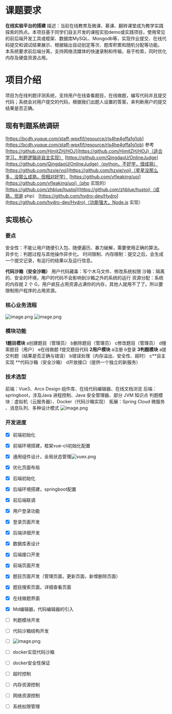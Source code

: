 # 课题要求
**在线实验平台的搭建**
描述：当前在线教育及微课、慕课、翻转课堂成为教学实践探索的热点。本项目基于同学们自主开发的课程实验demo或实践项目，使用常见的前后端开发工具或框架、数据库MySQL、Mongodb等，实现作业提交、在线代码提交和调试结果展示、根据输出自动划定等次、题库积累和随机分配等功能。
本系统要求前后端分离，支持网络流媒体的快速录制和传输，易于检索，同时优化内存及硬盘资源占用。
# 项目介绍
项目为在线判题评测系统，支持用户在线查看题目，在线做题，编写代码并且提交代码；系统会对用户提交的代码，根据我们出题人设置的答案，来判断用户的提交结果是否正确。
## 现有判题系统调研
[https://bcdh.yuque.com/staff-wpxfif/resource/rls4he4gffa1g1ob](https://bcdh.yuque.com/staff-wpxfif/resource/rls4he4gffa1g1ob) 参考
[https://github.com/HimitZH/HOJ](https://github.com/HimitZH/HOJ)（适合学习，判题逻辑非自主实现）
[https://github.com/QingdaoU/OnlineJudge](https://github.com/QingdaoU/OnlineJudge)（python，不好学，很成熟）
[https://github.com/hzxie/voj](https://github.com/hzxie/voj)（星星没那么多，没那么成熟，但相对好学）
[https://github.com/vfleaking/uoj](https://github.com/vfleaking/uoj)（php 实现的）
[https://github.com/zhblue/hustoj](https://github.com/zhblue/hustoj)（成熟，但是 php）
[https://github.com/hydro-dev/Hydro](https://github.com/hydro-dev/Hydro)（功能强大，Node.js 实现）
## 实现核心
### 要点
安全性：不能让用户随便引入包、随便遍历、暴力破解，需要使用正确的算法。
异步化：判题过程与其他操作异步化。
时间限制、内存限制：提交之后，会生成一个提交记录，有运行的结果以及运行信息。
<!--SR:!2024-04-03,3,250-->

**代码沙箱（安全沙箱）**
用户代码藏毒：写个木马文件、修改系统权限
沙箱：隔离的、安全的环境，用户的代码不会影响到沙箱之外的系统的运行
资源分配：系统的内存就 2 个 G，用户疯狂占用资源占满你的内存，其他人就用不了了。所以要限制用户程序的占用资源。
### 核心业务流程
![image.png](https://cdn.nlark.com/yuque/0/2024/png/2699722/1709259635728-0d7e1794-b4c1-4748-8fd7-1c7755e1af1a.png#averageHue=%23fbfbfb&clientId=u0cec20d5-c9c1-4&from=paste&height=453&id=uabf5ef39&originHeight=849&originWidth=1754&originalType=binary&ratio=1.875&rotation=0&showTitle=false&size=104564&status=done&style=none&taskId=uf81be861-2c10-4275-a486-e651c8d15c6&title=&width=935.4666666666667)
![image.png](https://cdn.nlark.com/yuque/0/2024/png/2699722/1709259652515-e231864b-77c6-44d4-b536-b99f0ed7224a.png#averageHue=%23f9f8f7&clientId=u0cec20d5-c9c1-4&from=paste&height=564&id=u411152dc&originHeight=1058&originWidth=1425&originalType=binary&ratio=1.875&rotation=0&showTitle=false&size=82537&status=done&style=none&taskId=ue612fc04-0642-4333-9328-d31ce746395&title=&width=760)
### 模块功能
**1题目模块**
a创建题目（管理员）
b删除题目（管理员）
c修改题目（管理员）
d搜索题目（用户）
e在线做题
f提交题目代码
**2用户模块**
a注册
b登录
**3判题模块**
a提交判题（结果是否正确与错误）
b错误处理（内存溢出、安全性、超时）
c**自主实现 **代码沙箱（安全沙箱）
d开放接口（提供一个独立的新服务）
### **技术选型**
前端：Vue3、Arco Design 组件库、在线代码编辑器、在线文档浏览
后端：springboot，涉及Java 进程控制、Java 安全管理器、部分 JVM 知识点
判题模块：虚拟机（云服务器）、Docker（代码沙箱实现）
拓展：Spring Cloud 微服务 、消息队列、多种设计模式
![image.png](https://cdn.nlark.com/yuque/0/2024/png/2699722/1709259872629-6fa8e7fb-dac6-4128-a0f2-c8a331a39f74.png#averageHue=%23fdfdfd&clientId=u0cec20d5-c9c1-4&from=paste&height=457&id=u8f66a523&originHeight=856&originWidth=997&originalType=binary&ratio=1.875&rotation=0&showTitle=false&size=37568&status=done&style=none&taskId=u3351020c-62be-4172-aa73-dff0a9172ba&title=&width=531.7333333333333)
### 开发进度
<!--SR:!2024-04-03,3,250!2024-04-03,3,250!2024-04-12,12,270!2024-04-14,14,270!2024-04-15,15,270!2024-04-16,16,270-->

- [x] 前端初始化
- [x] 前端环境搭建，框架vue-cli初始化配置
- [x] 通用组件设计，全局状态管理![vuex.png](https://cdn.nlark.com/yuque/0/2024/png/2699722/1709260156413-1f62d6b0-65a7-4faf-bfde-836d1c44f4e1.png#averageHue=%23fefdfb&clientId=u0cec20d5-c9c1-4&from=drop&height=155&id=udd9854ef&originHeight=549&originWidth=699&originalType=binary&ratio=1.875&rotation=0&showTitle=false&size=50061&status=done&style=none&taskId=u0136dfd6-5386-4787-abfe-64e71476228&title=&width=197.4666748046875)
- [x] 优化页面布局
- [x] 后端初始化
- [x] 后端环境搭建，springboot配置
- [x] 前后端联调
- [x] 用户登录功能
- [x] 登录页面开发
- [x] 后端详细开发
- [x] 数据库表设计
- [x] 后端接口开发
- [x] 前端页面开发
- [x] 题目页面开发（管理页面，更新页面，新增删除页面）
- [x] 题目搜索页面，详细查看页面
- [x] 在线做题界面
- [x] Md编辑器，代码编辑器的引入
- [ ] 判题模块开发
- [ ] 代码沙箱结构开发
- [ ] ![image.png](https://cdn.nlark.com/yuque/0/2024/png/2699722/1709260538162-b44efd21-03a8-47f6-8f60-39c22c485e3c.png#averageHue=%23faf9f8&clientId=u0cec20d5-c9c1-4&from=paste&height=204&id=u6a8d01a3&originHeight=382&originWidth=695&originalType=binary&ratio=1.875&rotation=0&showTitle=false&size=27909&status=done&style=none&taskId=uf2f356b8-5d9f-4516-860a-bc20023bf4b&title=&width=370.6666666666667)
- [ ] docker实现代码沙箱
- [ ] docker安全性保证
- [ ] 超时控制
- [ ] 内存资源控制
- [ ] 网络资源控制
- [ ] 系统权限管理

